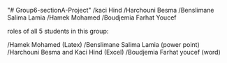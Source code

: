 "# Group6-sectionA-Project" 
/kaci Hind
/Harchouni Besma
/Benslimane Salima Lamia
/Hamek Mohamed
/Boudjemia Farhat Youcef

roles of all 5 students in this group:

/Hamek Mohamed (Latex)
/Benslimane Salima Lamia (power point)
/Harchouni Besma and Kaci Hind (Excel)
/Boudjemia Farhat youcef (word)
